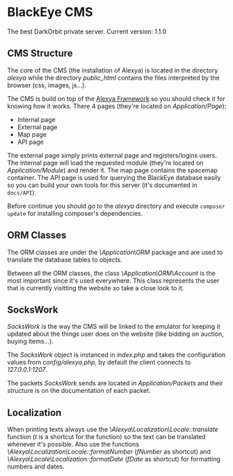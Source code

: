 BlackEye CMS
============
The best DarkOrbit private server.
Current version: 1.1.0

CMS Structure
-------------
The core of the CMS (the installation of Alexya) is located in the directory *alexya* while the directory *public_html* contains the files interpreted by the browser (css, images, js...).

The CMS is build on top of the [Alexya Framework](https://github.com/AlexyaFramework/Alexya) so you should check it for knowing how it works.
There 4 pages (they're located on *Application/Page*):
 * Internal page
 * External page
 * Map page
 * API page

The external page simply prints external page and registers/logins users.
The internal page will load the requested module (they're located on *Application/Module*) and render it.
The map page contains the spacemap container.
The API page is used for querying the BlackEye database easily so you can build your own tools for this server (it's documented in `docs/API`).


Before continue you should go to the *alexya* directory and execute `composer update` for installing composer's dependencies.

ORM Classes
-----------
The ORM classes are under the *\Application\ORM* package and are used to translate the database tables to objects.

Between all the ORM classes, the  class *\Application\ORM\Account* is the most important since it's used everywhere. This class represents the user that is currently visitting the website so take a close look to it.

SocksWork
---------
*SocksWork* is the way the CMS will be linked to the emulator for keeping it updated about the things user does on the website (like bidding on auction, buying items...).

The *SocksWork* object is instanced in *index.php* and takes the configuration values from *config/alexya.php*, by default the client connects to *127.0.0.1:1207*.

The packets *SocksWork* sends are located in *Application/Packets* and their structure is on the documentation of each packet.

Localization
------------
When printing texts always use the *\Alexya\Localization\Locale::translate* function (*t* is a shortcut for the function) so the text can be translated whenever it's possible. Also use the functions *\Alexya\Localization\Locale::formatNumber* (*fNumber* as shortcut) and *\Alexya\Locale\Localization::formatDate* (*fDate* as shortcut) for formatting numbers and dates.
